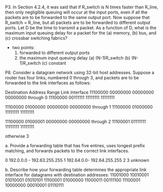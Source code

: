 P3. In Section 4.2.4, it was said that if R_switch is N times faster than R_line,
then only negligible queuing will occur at the input ports, even if all the
packets are to be forwarded to the same output port. Now suppose that
R_switch = R_line, but all packets are to be forwarded to different output
ports. Let D be the time to transmit a packet. As a function of D, what is the
maximum input queuing delay for a packet for the (a) memory, (b) bus, and
(c) crossbar switching fabrics?
  + two points:
    1. forwarded to different output ports
    2. the maximum input queuing delay
  (a) (N-1)R_switch
  (b) (N-1)R_switch
  (c) constant


P8. Consider a datagram network using 32-bit host addresses. Suppose a router
has four links, numbered 0 through 3, and packets are to be forwarded to the
link interfaces as follows:

Destination Address Range Link Interface
11100000 00000000 00000000 00000000
through 0
11100000 00111111 11111111 11111111

11100000 01000000 00000000 00000000
through 1
11100000 01000000 11111111 11111111

11100000 01000001 00000000 00000000
through 2
11100001 01111111 11111111 11111111

otherwise 3

a. Provide a forwarding table that has five entries, uses longest prefix matching, and forwards packets to the correct link interfaces.

0 192.0.0.0 - 192.63.255.255
1 192.64.0.0- 192.64.255.255
2 
3
unknown


b. Describe how your forwarding table determines the appropriate link interface for datagrams with destination addresses:
11001000 10010001 01010001 01010101
11100001 01000000 11000011 00111100
11100001 10000000 00010001 01110111

